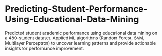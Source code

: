 # Predicting-Student-Performance-Using-Educational-Data-Mining
Predicted student academic performance using educational data mining on a 480-student dataset. Applied ML algorithms (Random Forest, SVM, Multilayer Perceptron) to uncover learning patterns and provide actionable insights for performance improvement.
